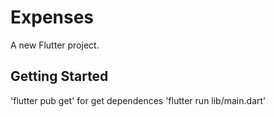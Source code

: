 # Expenses

A new Flutter project.

## Getting Started

'flutter pub get' for get dependences
'flutter run lib/main.dart'
